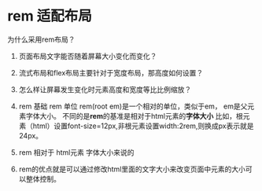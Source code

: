 # rem 适配布局
为什么采用rem布局？
1. 页面布局文字能否随着屏幕大小变化而变化？
2. 流式布局和flex布局主要针对于宽度布局，那高度如何设置？
3. 怎么样让屏幕发生变化时元素高度和宽度等比比例缩放？

1. rem 基础
  rem 单位
  rem(root em)是一个相对的单位，类似于em， em是父元素字体大小。
  不同的是**rem**的基准是相对于html元素的**字体大小**
  比如，根元素（html）设置font-size=12px,非根元素设置width:2rem,则换成px表示就是24px。

2. rem 相对于 html元素  字体大小来说的
  
3. rem的优点就是可以通过修改html里面的文字大小来改变页面中元素的大小可以整体控制。

